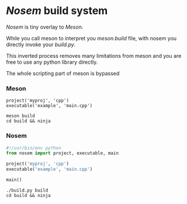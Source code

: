 # *Nosem* build system

*Nosem* is tiny overlay to *Meson*.

While you call meson to interpret you *meson.build* file,
with nosem you directly invoke your *build.py*.

This inverted process removes many limitations from meson
and you are free to use any python library directly.

The whole scripting part of meson is bypassed

### Meson

```meson
project('myproj', 'cpp')
executable('example', 'main.cpp')
```

```
meson build
cd build && ninja
```

### Nosem

```python
#!/usr/bin/env python
from nosem import project, executable, main

project('myproj', 'cpp')
executable('example', 'main.cpp')

main()
```
```
./build.py build
cd build && ninja
```
